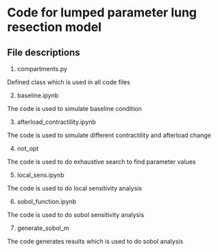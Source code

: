 # Code for lumped parameter lung resection model
## File descriptions

1. compartments.py

Defined class which is used in all code files

2. baseline.ipynb

The code is used to simulate baseline condition

3. afterload_contractility.ipynb  

The code is used to simulate different contractility and afterload change

4. not_opt  

The code is used to do exhaustive search to find parameter values

5. local_sens.ipynb  

The code is used to do local sensitivity analysis

6. sobol_function.ipynb

The code is used to do sobol sensitivity analysis

7. generate_sobol_m

The code generates results which is used to do sobol analysis
